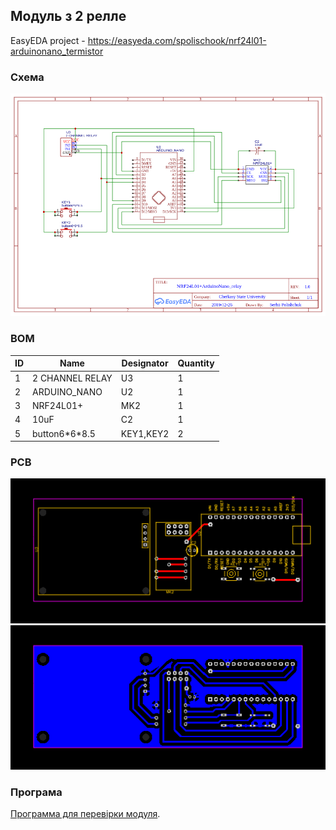 ## Модуль з 2 релле

EasyEDA project - 
https://easyeda.com/spolischook/nrf24l01-arduinonano_termistor

### Схема

![схема підключення](doc/images/Schematic_NRF24L01+ArduinoNano_2raly_NRF24L01+ArduinoNano_relay.png)

### BOM

|ID |Name         |Designator         |Quantity|
|---|-------------|-------------------|--------|
|1  |2 CHANNEL RELAY|U3                 |1       |
|2  |ARDUINO_NANO |U2                 |1       |
|3  |NRF24L01+    |MK2                |1       |
|4  |10uF         |C2                 |1       |
|5  |button6\*6\*8.5|KEY1,KEY2          |2       |

### PCB

![PCB top](doc/images/PCB_top.png)
![PCB top](doc/images/PCB_bottom.png)

### Програма

[Программа для перевірки модуля](src/main.cpp).

